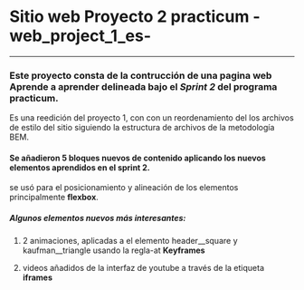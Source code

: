 # Sitio web Proyecto 2 practicum -web_project_1_es-
----
### Este proyecto consta de la contrucción de una pagina web **Aprende a aprender** delineada bajo el *Sprint 2* del programa practicum. 

Es una reedición del proyecto 1, con con un reordenamiento del los archivos de estilo del sitio siguiendo la estructura de archivos de la metodología BEM. 

#### Se añadieron 5 bloques nuevos de contenido aplicando los nuevos elementos aprendidos en el sprint 2.

se usó para el posicionamiento y alineación de los elementos principalmente **flexbox**.

##### Algunos elementos nuevos más interesantes:

1. 2 animaciones, aplicadas a el elemento header__square y kaufman__triangle usando la regla-at **Keyframes**

2. videos añadidos de la interfaz de youtube a través de la etiqueta **iframes**
